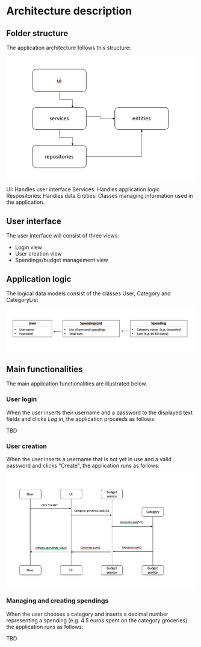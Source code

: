 # Architecture description

## Folder structure

The application architecture follows this structure:

![](./Images/Folder_structure.png)

UI: Handles user interface
Services: Handles application logic
Respositories: Handles data
Entities: Classes managing information used in the application.

## User interface

The user interface will consist of three views:

- Login view
- User creation view
- Spendings/budget management view

## Application logic

The logical data models consist of the classes User, Category and CategoryList

![](./Images/Classes.png)

## Main functionalities

The main application functionalities are illustrated below.

### User login

When the user inserts their username and a password to the displayed text fields and clicks _Log in_, the application proceeds as follows:

TBD

### User creation

When the user inserts a username that is not yet in use and a valid password and clicks "Create", the application runs as follows:

![](./Images/Spending_creation.png)

### Managing and creating spendings

When the user chooses a category and inserts a decimal number representing a spending (e.g. 4.5 euros spent on the category groceries) the application runs as follows:

TBD
